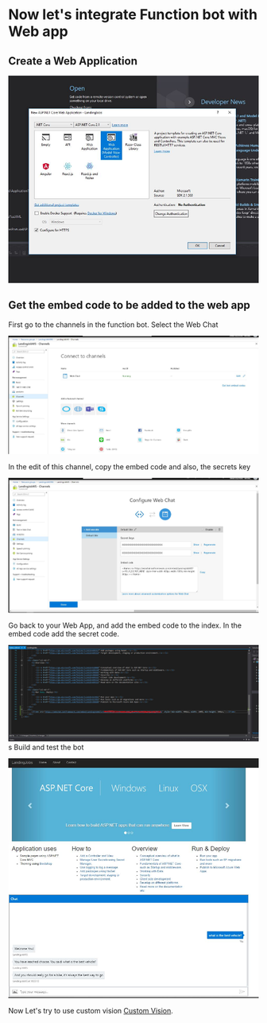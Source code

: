 # Now let's integrate Function bot with Web app

## Create a Web Application

![Add prebuild entity](screens/1_3_1-CreateWebApplication.jpg)

## Get the embed code to be added to the web app

First go to the channels in the function bot. Select the Web Chat

![Add prebuild entity](screens/1_3_2-Channels.jpg)

In the edit of this channel, copy the embed code and also, the secrets key

![Add prebuild entity](screens/1_3_3-GetEmbedCode.jpg)

Go back to your Web App, and add the embed code to the index. In the embed code add the secret code.

![Add prebuild entity](screens/1_3_4-AddGetEmbedCode.jpg)
s
Build and test the bot

![Add prebuild entity](screens/1_3_5-TestWebApp.jpg)


Now Let's try to use custom vision [Custom Vision](https://github.com/xpandit/landingjobs_cognitiveservices/blob/master/IntegrateWithWebApp.md).
